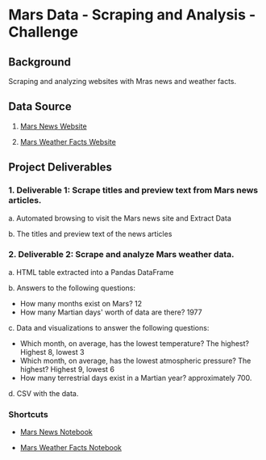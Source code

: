 # Mars Data - Scraping and Analysis - Challenge

## Background

Scraping and analyzing websites with Mras news and weather facts.

## Data Source

1. [Mars News Website](https://static.bc-edx.com/data/web/mars_news/index.html)

2. [Mars Weather Facts Website](https://static.bc-edx.com/data/web/mars_facts/temperature.html)

## Project Deliverables

### 1. Deliverable 1: Scrape titles and preview text from Mars news articles.

a. Automated browsing to visit the Mars news site and Extract Data

b. The titles and preview text of the news articles

### 2. Deliverable 2: Scrape and analyze Mars weather data.

a. HTML table extracted into a Pandas DataFrame

b. Answers to the following questions:

 - How many months exist on Mars? 12
 - How many Martian days' worth of data are there? 1977

c. Data and visualizations to answer the following questions:

 - Which month, on average, has the lowest temperature? The highest? Highest 8, lowest 3
 - Which month, on average, has the lowest atmospheric pressure? The highest? Highest 9, lowest 6
 - How many terrestrial days exist in a Martian year? approximately 700.

d. CSV with the data.

### Shortcuts

- [Mars News Notebook](https://github.com/Ahmadhha/sqlalchemy-challenge/blob/main/climate_starter.ipynb)

- [Mars Weather Facts Notebook](https://github.com/Ahmadhha/scraping_and_analysis-challenge/blob/main/part_2_mars_weather.ipynb)

